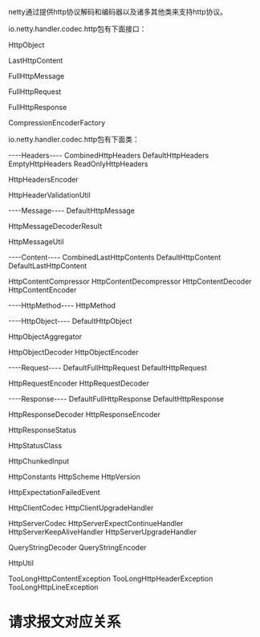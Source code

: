netty通过提供http协议解码和编码器以及诸多其他类来支持http协议。

io.netty.handler.codec.http包有下面接口：


HttpObject


LastHttpContent


FullHttpMessage


FullHttpRequest


FullHttpResponse

CompressionEncoderFactory

io.netty.handler.codec.http包有下面类：

----Headers----
CombinedHttpHeaders
DefaultHttpHeaders
EmptyHttpHeaders
ReadOnlyHttpHeaders

HttpHeadersEncoder

HttpHeaderValidationUtil

----Message----
DefaultHttpMessage

HttpMessageDecoderResult

HttpMessageUtil

----Content----
CombinedLastHttpContents
DefaultHttpContent
DefaultLastHttpContent

HttpContentCompressor
HttpContentDecompressor
HttpContentDecoder
HttpContentEncoder

----HttpMethod----
HttpMethod

----HttpObject----
DefaultHttpObject

HttpObjectAggregator

HttpObjectDecoder
HttpObjectEncoder

----Request----
DefaultFullHttpRequest
DefaultHttpRequest

HttpRequestEncoder
HttpRequestDecoder

----Response----
DefaultFullHttpResponse
DefaultHttpResponse

HttpResponseDecoder
HttpResponseEncoder

HttpResponseStatus

HttpStatusClass

HttpChunkedInput

HttpConstants
HttpScheme
HttpVersion

HttpExpectationFailedEvent

HttpClientCodec
HttpClientUpgradeHandler

HttpServerCodec
HttpServerExpectContinueHandler
HttpServerKeepAliveHandler
HttpServerUpgradeHandler

QueryStringDecoder
QueryStringEncoder

HttpUtil

TooLongHttpContentException
TooLongHttpHeaderException
TooLongHttpLineException


# 请求报文对应关系


